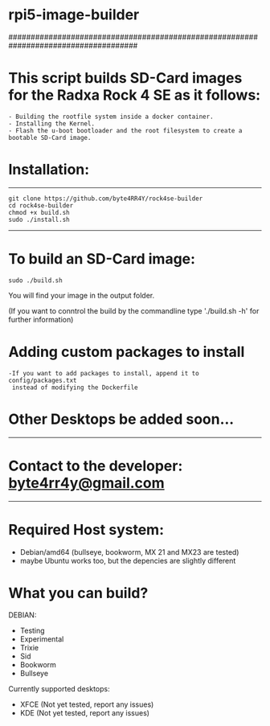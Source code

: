 # rpi5-image-builder
#####################################################################################
# This script builds SD-Card images for the Radxa Rock 4 SE as it follows:
    - Building the rootfile system inside a docker container.
    - Installing the Kernel.
    - Flash the u-boot bootloader and the root filesystem to create a bootable SD-Card image.

# Installation:
----------------------
    git clone https://github.com/byte4RR4Y/rock4se-builder
    cd rock4se-builder
    chmod +x build.sh
    sudo ./install.sh
----------------------

# To build an SD-Card image:
    sudo ./build.sh

You will find your image in the output folder.

(If you want to conntrol the build by the commandline type './build.sh -h' for further information)

# Adding custom packages to install
    -If you want to add packages to install, append it to config/packages.txt
     instead of modifying the Dockerfile

# Other Desktops be added soon...
---------------------------------------------------
 # Contact to the developer: byte4rr4y@gmail.com #
---------------------------------------------------


# Required Host system:
  - Debian/amd64 (bullseye, bookworm, MX 21 and MX23 are tested)
  - maybe Ubuntu works too, but the depencies are slightly different

# What you can build?
DEBIAN:
  - Testing
  - Experimental
  - Trixie
  - Sid
  - Bookworm
  - Bullseye

Currently supported desktops:
  - XFCE (Not yet tested, report any issues)
  - KDE (Not yet tested, report any issues)

